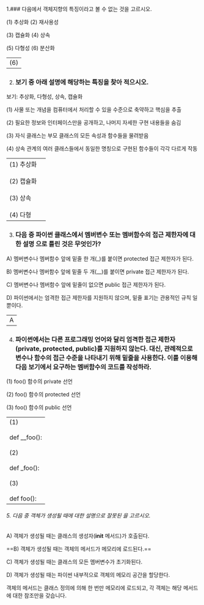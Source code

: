 

1.### 다음에서 객체지향의 특징이라고 볼 수 없는 것을 고르시오.

(1) 추상화 (2) 재사용성

(3) 캡슐화 (4) 상속

(5) 다형성 (6) 분산화

  

|   |
|---|
|(6)|

  

2. ### 보기 중 아래 설명에 해당하는 특징을 찾아 적으시오.
    

보기: 추상화, 다형성, 상속, 캡슐화

(1) 사물 또는 개념을 컴퓨터에서 처리할 수 있을 수준으로 축약하고 핵심을 추출

(2) 필요한 정보와 인터페이스만을 공개하고, 나머지 자세한 구현 내용들을 숨김

(3) 자식 클래스는 부모 클래스의 모든 속성과 함수들을 물려받음

(4) 상속 관계의 여러 클래스들에서 동일한 명칭으로 구현된 함수들이 각각 다르게 작동

|                                                    |     |
| -------------------------------------------------- | --- |
| (1) 추상화<br><br>(2) 캡슐화<br><br>(3) 상속<br><br>(4) 다형 |     |

  

3. ### 다음 중 파이썬 클래스에서 멤버변수 또는 멤버함수의 접근 제한자에 대한 설명 으로 틀린 것은 무엇인가?
    

A) 멤버변수나 멤버함수 앞에 밑줄 한 개(_)를 붙이면 protected 접근 제한자가 된다.

B) 멤버변수나 멤버함수 앞에 밑줄 두 개(\_\_)를 붙이면 private 접근 제한자가 된다.

C) 멤버변수나 멤버함수 앞에 밑줄이 없으면 public 접근 제한자가 된다.

D) 파이썬에서는 엄격한 접근 제한자를 지원하지 않으며, 밑줄 표기는 관용적인 규칙 일뿐이다.

  
  

|   |
|---|
|A|

  

4. ### 파이썬에서는 다른 프로그래밍 언어와 달리 엄격한 접근 제한자(private, protected, public)를 지원하지 않는다. 대신, 관례적으로 변수나 함수의 접근 수준을 나타내기 위해 밑줄을 사용한다. 이를 이용해 다음 보기에서 요구하는 멤버함수의 코드를 작성하라.
    

(1) foo() 함수의 private 선언

(2) foo() 함수의 protected 선언

(3) foo() 함수의 public 선언

  

|   |
|---|
|(1)<br><br>def __foo():<br><br>(2)<br><br>def _foo():<br><br>(3)<br><br>def foo():|

  

###### 5. 다음 중 객체가 생성될 때에 대한 설명으로 잘못된 을 고르시오. 

A) 객체가 생성될 때는 클래스의 생성자(__init__ 메서드)가 호출된다.

==B) 객체가 생성될 때는 객체의 메서드가 메모리에 로드된다.==

C) 객체가 생성될 때는 클래스의 모든 멤버변수가 초기화된다.

D) 객체가 생성될 때는 파이썬 내부적으로 객체의 메모리 공간을 할당한다.

객체의 메서드는 클래스 정의에 의해 한 번만 메모리에 로드되고, 각 객체는 해당 메서드에 대한 참조만을 갖습니다.